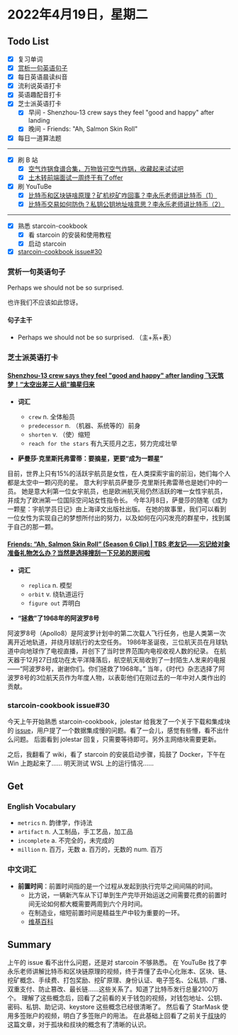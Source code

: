 # 2022年4月19日，星期二
## Todo List

- [x] 复习单词
- [x] [赏析一句英语句子](#赏析一句英语句子)
- [x] 每日英语晨读纠音
- [x] 流利说英语打卡
- [x] 英语趣配音打卡
- [x] 芝士派英语打卡
  - [x] 早间 - Shenzhou-13 crew says they feel "good and happy" after landing
  - [x] 晚间 - Friends: "Ah, Salmon Skin Roll"
- [x] 每日一道算法题
--------
- [x] 刷 B 站
  - [x] [空气炸锅食谱合集，万物皆可空气炸锅，收藏起来试试吧](https://b23.tv/juZRkGW)
  - [x] [土木转前端面试一周终于有了offer](https://b23.tv/OCk9Vjw)
- [x] 刷 YouTuBe
  - [x] [比特币和区块链啥原理？矿机挖矿咋回事？李永乐老师讲比特币（1）](https://youtu.be/g_fSistU3MQ)
  - [x] [比特币交易如何防伪？私钥公钥地址啥意思？李永乐老师讲比特币（2）](https://youtu.be/pbAVauYsqP0)
--------
- [x] 熟悉 starcoin-cookbook
  - [x] 看 starcoin 的安装和使用教程
  - [x] 启动 starcoin
- [x] [starcoin-cookbook issue#30](#starcoin-cookbook-issue#30)

### 赏析一句英语句子

Perhaps we should not be so surprised.

也许我们不应该如此惊讶。

#### 句子主干

- Perhaps we should not be so surprised. （主+系+表）

### 芝士派英语打卡

#### [Shenzhou-13 crew says they feel "good and happy" after landing 飞天筑梦！“太空出差三人组”摘星归来](https://reading.baicizhan.com/h5/listen-movie.html?id=624&wxapp=mint_danni_ear#/home)

- **词汇**

  - `crew` n. 全体船员
  - `predecessor` n. （机器、系统等的）前身
  - `shorten` v. （使）缩短
  - `reach for the stars` 有九天揽月之志，努力完成壮举

- **萨曼莎·克里斯托弗雷蒂：要摘星，更要“成为一颗星”**

目前，世界上只有15%的活跃宇航员是女性，在人类探索宇宙的前沿，她们每个人都是太空中一颗闪亮的星。
意大利宇航员萨曼莎·克里斯托弗雷蒂也是她们中的一员。
她是意大利第一位女宇航员，也是欧洲航天局仍然活跃的唯一女性宇航员，并成为了欧洲第一位国际空问站女性指令长。
今年3月8日，萨曼莎的随笔《成为一颗星：宇航学员日记》由上海译文出版社出版。
在她的故事里，我们可以看到一位女性为实现自己的梦想所付出的努力，以及如何在闪闪发亮的群星中，找到属于自己的那一颗。

#### [Friends: “Ah, Salmon Skin Roll” (Season 6 Clip) | TBS 老友记——忘记给对象准备礼物怎么办？当然是选择搜刮一下兄弟的房间啦](http://reading.baicizhan.com/h5/listen-movie.html?id=625&wxapp=mint_danni_ear#/home)

- **词汇**

  - `replica` n. 模型
  - `orbit` v. 绕轨道运行
  - `figure out` 弄明白

- **“拯救”了1968年的阿波罗8号**

阿波罗8号（Apollo8）是阿波罗计划中的第二次载人飞行任务，也是人类第一次离开近地轨道，并绕月球航行的太空任务。
1986年圣诞夜，三位航天员在月球轨道中向地球作了电视直播，并创下了当时世界范围内电视收视人数的纪录。
在航天器于12月27日成功在太平洋降落后，航空航天局收到了一封陌生人发来的电报——“阿波罗8号，谢谢你们。你们拯救了1968年。”
当年，《时代》杂志选择了阿波罗8号的3位航天员作为年度人物，以表彰他们在刚过去的一年中对人类作出的贡献。

### starcoin-cookbook issue#30

今天上午开始熟悉 starcoin-cookbook，jolestar 给我发了一个关于下载和集成块的 [issue](https://github.com/starcoinorg/starcoin-cookbook/issues/30)，用户提了一个数据集成慢的问题。看了一会儿，感觉有些懵，看不出什么问题。
后面看到 jolestar 回复，只需要等待即可。另外主网络块需要更新。

之后，我翻看了 wiki，看了 starcoin 的安装启动步骤，捣鼓了 Docker，下午在 Win 上跑起来了……
明天测试 WSL 上的运行情况……

## Get
### English Vocabulary

- `metrics` n. 韵律学，作诗法
- `artifact` n. 人工制品，手工艺品，加工品
- `incomplete` a. 不完全的，未完成的
- `million` n. 百万，无数 a. 百万的，无数的 num. 百万

### 中文词汇

- **前置时间**：前置时间指的是一个过程从发起到执行完毕之间间隔的时间。
  - 比方说，一辆新汽车从下订单到生产完毕开始运送之间需要花费的前置时间无论如何都大概需要两周到六个月时间。
  - 在制造业，缩短前置时间是精益生产中较为重要的一环。
  - [维基百科](https://zh.m.wikipedia.org/wiki/前置时间)

## Summary

上午的 issue 看不出什么问题，还是对 starcoin 不够熟悉。
在 YouTuBe 找了李永乐老师讲解比特币和区块链原理的视频，终于弄懂了去中心化账本、区块、链、挖矿概念、手续费、打包奖励、挖矿原理、身份认证、电子签名、公私钥、广播、双重支付、防止篡改、最长链……这些关系了。知道了比特币发行总量2100万个。
理解了这些概念后，回看了之前看的关于钱包的视频，对钱包地址、公钥、密码、私钥、助记词、keystore 这些概念已经很清晰了。
然后看了 StarMask 使用多签账户的视频，明白了多签账户的用法。
在此基础上回看了之前关于[叔块](https://www.bcskill.com/index.php/archives/1300.html)的这篇文章，对于孤块和叔块的概念有了清晰的认识。
